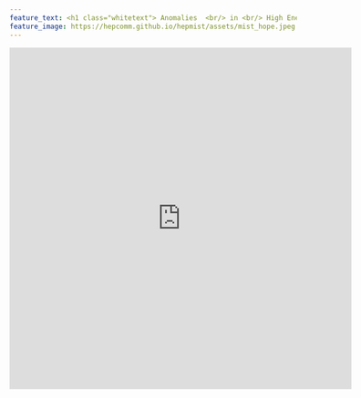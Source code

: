 ```yaml
---
feature_text: <h1 class="whitetext"> Anomalies  <br/> in <br/> High Energy Physics </h1>
feature_image: https://hepcomm.github.io/hepmist/assets/mist_hope.jpeg
---
```


<embed src="https://hepcomm.github.io/hepmist/solutions/muon-g-2/muon-g-2.pdf" type="application/pdf" width="600" height="600" />
